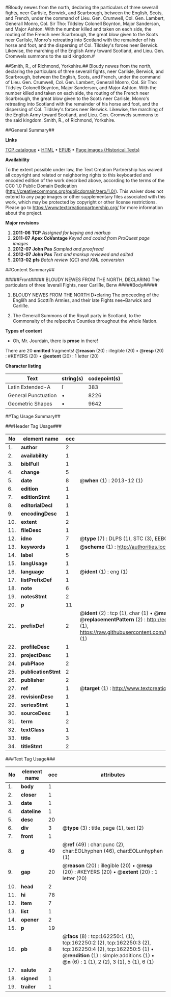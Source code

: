 #Bloudy newes from the north, declaring the particulars of three severall fights, neer Carlisle, Berwick, and Scarbrough, between the English, Scots, and French, under the command of Lieu. Gen. Crumwell, Col. Gen. Lambert, Generall Monro, Col. Sir Tho: Tildsley Colonell Boynton, Major Sanderson, and Major Ashton. With the number killed and taken on each side, the routing of the French neer Scarbrough, the great blow given to the Scots neer Carlisle, Monro's retreating into Scotland with the remainder of his horse and foot, and the dispersing of Col. Tildsley's forces neer Berwick. Likewise, the marching of the English Army toward Scotland, and Lieu. Gen. Cromwels summons to the said kingdom.#

##Smith, R., of Richmond, Yorkshire.##
Bloudy newes from the north, declaring the particulars of three severall fights, neer Carlisle, Berwick, and Scarbrough, between the English, Scots, and French, under the command of Lieu. Gen. Crumwell, Col. Gen. Lambert, Generall Monro, Col. Sir Tho: Tildsley Colonell Boynton, Major Sanderson, and Major Ashton. With the number killed and taken on each side, the routing of the French neer Scarbrough, the great blow given to the Scots neer Carlisle, Monro's retreating into Scotland with the remainder of his horse and foot, and the dispersing of Col. Tildsley's forces neer Berwick. Likewise, the marching of the English Army toward Scotland, and Lieu. Gen. Cromwels summons to the said kingdom.
Smith, R., of Richmond, Yorkshire.

##General Summary##

**Links**

[TCP catalogue](http://www.ota.ox.ac.uk/tcp/)  • 
[HTML](http://tei.it.ox.ac.uk/tcp/Texts-HTML/free/A93/A93385.html)  • 
[EPUB](http://tei.it.ox.ac.uk/tcp/Texts-EPUB/free/A93/A93385.epub) • 
[Page images (Historical Texts)](https://historicaltexts.jisc.ac.uk/eebo-99869400e)

**Availability**

To the extent possible under law, the Text Creation Partnership has waived all copyright and related or neighboring rights to this keyboarded and encoded edition of the work described above, according to the terms of the CC0 1.0 Public Domain Dedication (http://creativecommons.org/publicdomain/zero/1.0/). This waiver does not extend to any page images or other supplementary files associated with this work, which may be protected by copyright or other license restrictions. Please go to https://www.textcreationpartnership.org/ for more information about the project.

**Major revisions**

1. __2011-06__ __TCP__ *Assigned for keying and markup*
1. __2011-07__ __Apex CoVantage__ *Keyed and coded from ProQuest page images*
1. __2012-07__ __John Pas__ *Sampled and proofread*
1. __2012-07__ __John Pas__ *Text and markup reviewed and edited*
1. __2013-02__ __pfs__ *Batch review (QC) and XML conversion*

##Content Summary##

#####Front#####
BLOUDY NEWES FROM THE NORTH, DECLARING The particulars of three ſeverall Fights, neer Carliſle, Berw
#####Body#####

1. BLOUDY NEWES FROM THE NORTH D•claring The proceeding of the Engliſh and Scottiſh Armies, and their late Fights nee•Barwick and Carliſle.

1. The Generall Summons of the Royall party in Scotland, to the Commonalty of the reſpective Counties throughout the whole Nation.

**Types of content**

  * Oh, Mr. Jourdain, there is **prose** in there!

There are 20 **omitted** fragments! 
 @__reason__ (20) : illegible (20)  •  @__resp__ (20) : #KEYERS (20)  •  @__extent__ (20) : 1 letter (20)

**Character listing**


|Text|string(s)|codepoint(s)|
|---|---|---|
|Latin Extended-A|ſ|383|
|General Punctuation|•|8226|
|Geometric Shapes|▪|9642|

##Tag Usage Summary##

###Header Tag Usage###

|No|element name|occ|attributes|
|---|---|---|---|
|1.|__author__|2||
|2.|__availability__|1||
|3.|__biblFull__|1||
|4.|__change__|5||
|5.|__date__|8| @__when__ (1) : 2013-12 (1)|
|6.|__edition__|1||
|7.|__editionStmt__|1||
|8.|__editorialDecl__|1||
|9.|__encodingDesc__|1||
|10.|__extent__|2||
|11.|__fileDesc__|1||
|12.|__idno__|7| @__type__ (7) : DLPS (1), STC (3), EEBO-CITATION (1), PROQUEST (1), VID (1)|
|13.|__keywords__|1| @__scheme__ (1) : http://authorities.loc.gov/ (1)|
|14.|__label__|5||
|15.|__langUsage__|1||
|16.|__language__|1| @__ident__ (1) : eng (1)|
|17.|__listPrefixDef__|1||
|18.|__note__|6||
|19.|__notesStmt__|2||
|20.|__p__|11||
|21.|__prefixDef__|2| @__ident__ (2) : tcp (1), char (1)  •  @__matchPattern__ (2) : ([0-9\-]+):([0-9IVX]+) (1), (.+) (1)  •  @__replacementPattern__ (2) : http://eebo.chadwyck.com/downloadtiff?vid=$1&page=$2 (1), https://raw.githubusercontent.com/textcreationpartnership/Texts/master/tcpchars.xml#$1 (1)|
|22.|__profileDesc__|1||
|23.|__projectDesc__|1||
|24.|__pubPlace__|2||
|25.|__publicationStmt__|2||
|26.|__publisher__|2||
|27.|__ref__|1| @__target__ (1) : http://www.textcreationpartnership.org/docs/. (1)|
|28.|__revisionDesc__|1||
|29.|__seriesStmt__|1||
|30.|__sourceDesc__|1||
|31.|__term__|2||
|32.|__textClass__|1||
|33.|__title__|3||
|34.|__titleStmt__|2||


###Text Tag Usage###

|No|element name|occ|attributes|
|---|---|---|---|
|1.|__body__|1||
|2.|__closer__|1||
|3.|__date__|1||
|4.|__dateline__|1||
|5.|__desc__|20||
|6.|__div__|3| @__type__ (3) : title_page (1), text (2)|
|7.|__front__|1||
|8.|__g__|49| @__ref__ (49) : char:punc (2), char:EOLhyphen (46), char:EOLunhyphen (1)|
|9.|__gap__|20| @__reason__ (20) : illegible (20)  •  @__resp__ (20) : #KEYERS (20)  •  @__extent__ (20) : 1 letter (20)|
|10.|__head__|2||
|11.|__hi__|78||
|12.|__item__|7||
|13.|__list__|1||
|14.|__opener__|2||
|15.|__p__|19||
|16.|__pb__|8| @__facs__ (8) : tcp:162250:1 (1), tcp:162250:2 (2), tcp:162250:3 (2), tcp:162250:4 (2), tcp:162250:5 (1)  •  @__rendition__ (1) : simple:additions (1)  •  @__n__ (6) : 1 (1), 2 (2), 3 (1), 5 (1), 6 (1)|
|17.|__salute__|2||
|18.|__signed__|1||
|19.|__trailer__|1||

